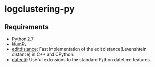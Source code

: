 # logclustering-py

## Requirements

- [Python 2.7](https://www.python.org/downloads/)
- [NumPy](http://www.numpy.org/)
- [editdistance](https://github.com/aflc/editdistance): Fast implementation of the edit distance(Levenshtein distance) in C++ and CPython.
- [dateutil](https://github.com/dateutil/dateutil): Useful extensions to the standard Python datetime features.
